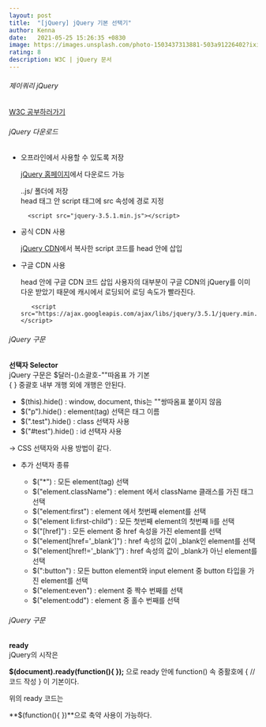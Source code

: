 ```yaml
---
layout: post
title:  "[jQuery] jQuery 기본 선택기"
author: Kenna
date:   2021-05-25 15:26:35 +0830
image: https://images.unsplash.com/photo-1503437313881-503a91226402?ixid=MnwxMjA3fDB8MHxzZWFyY2h8MTR8fGNvZGV8ZW58MHx8MHx8&ixlib=rb-1.2.1&auto=format&fit=crop&w=500&q=60
rating: 8
description: W3C | jQuery 문서
---
```


###### 제이쿼리 jQuery
[W3C 공부하러가기]("https://www.w3schools.com/jquery")

###### jQuery 다운로드

- 오프라인에서 사용할 수 있도록 저장

    [jQuery 홈페이지]("http://jquery.com/download")에서 다운로드 가능

    ..js/ 폴더에 저장<br>
    head 태그 안 script 태그에 src 속성에 경로 지정

        <script src="jquery-3.5.1.min.js"></script>

- 공식 CDN 사용

    [jQuery CDN]("https://code.jquery.com")에서 복사한 script 코드를 head 안에 삽입

- 구글 CDN 사용

    head 안에 구글 CDN 코드 삽입
    사용자의 대부분이 구글 CDN의 jQuery를 이미 다운 받았기 때문에 캐시에서 로딩되어 로딩 속도가 빨라진다.

         <script src="https://ajax.googleapis.com/ajax/libs/jquery/3.5.1/jquery.min.js"></script>


###### jQuery 구문

**선택자 Selector**<br>
jQuery 구문은 $달러-()소괄호-""따옴표 가 기본<br>
{ } 중괄호 내부 개행 외에 개행은 안된다.

- $(this).hide() : window, document, this는 ""쌍따옴표 붙이지 않음
- $("p").hide() : element(tag) 선택은 태그 이름
- $(".test").hide() : class 선택자 사용
- $("#test").hide() : id 선택자 사용

→ CSS 선택자와 사용 방법이 같다.

- 추가 선택자 종류

    - $("*") : 모든 element(tag) 선택
    - $("element.className") : element 에서 className 클래스를 가진 태그 선택
    - $("element:first") : element 에서 첫번째 element를 선택
    - $("element li:first-child") : 모든 첫번째 element의 첫번째 li를 선택
    - $("[href]") : 모든 element 중 href 속성을 가진 element를 선택
    - $("element[href='_blank']") : href 속성의 값이 _blank인 element를 선택
    - $("element[href!='_blank']") : href 속성의 값이 _blank가 아닌 element를 선택
    - $(":button") : 모든 button element와 input element 중 button 타입을 가진 element를 선택
    - $("element:even") : element 중 짝수 번째를 선택
    - $("element:odd") : element 중 홀수 번째를 선택

###### jQuery 구문

**ready**<br>
jQuery의 시작은

**$(document).ready(function(){ });**
으로 ready 안에 function() 속 중활호에 { //코드 작성 } 이 기본이다.

위의 ready 코드는

**$(function(){ })**으로 축약 사용이 가능하다.